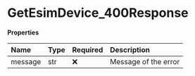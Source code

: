 # GetEsimDevice_400Response

**Properties**

| Name    | Type | Required | Description          |
| :------ | :--- | :------- | :------------------- |
| message | str  | ❌       | Message of the error |

